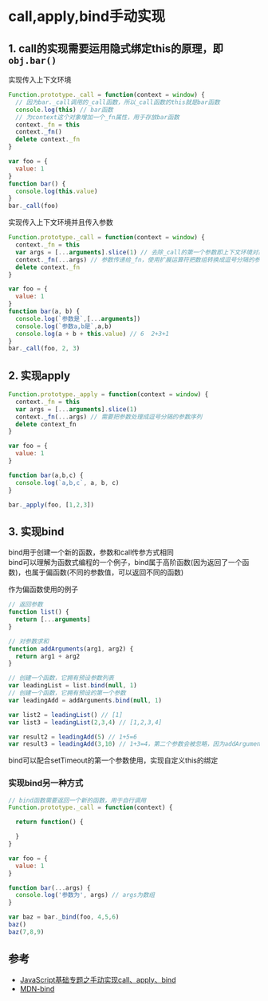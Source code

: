 # call,apply,bind手动实现

## 1. call的实现需要运用隐式绑定this的原理，即`obj.bar()`

实现传入上下文环境
```js
Function.prototype._call = function(context = window) {
  // 因为bar._call调用的_call函数，所以_call函数的this就是bar函数
  console.log(this) // bar函数
  // 为context这个对象增加一个_fn属性，用于存放bar函数
  context._fn = this
  context._fn()
  delete context._fn
}

var foo = {
  value: 1
}
function bar() {
  console.log(this.value)
}
bar._call(foo)
```

实现传入上下文环境并且传入参数
```js
Function.prototype._call = function(context = window) {
  context._fn = this
  var args = [...arguments].slice(1) // 去除_call的第一个参数即上下文环境对象，剩下的即参数
  context._fn(...args) // 参数传递给_fn，使用扩展运算符把数组转换成逗号分隔的参数序列
  delete context._fn
}

var foo = {
  value: 1
}
function bar(a, b) {
  console.log(`参数是`,[...arguments])
  console.log(`参数a,b是`,a,b)
  console.log(a + b + this.value) // 6  2+3+1
}
bar._call(foo, 2, 3)
```

## 2. 实现apply
```js
Function.prototype._apply = function(context = window) {
  context._fn = this
  var args = [...arguments].slice(1)
  context._fn(...args) // 需要把参数处理成逗号分隔的参数序列
  delete context_fn
}

var foo = {
  value: 1
}

function bar(a,b,c) {
  console.log(`a,b,c`, a, b, c)
}

bar._apply(foo, [1,2,3])
```

## 3. 实现bind  
bind用于创建一个新的函数，参数和call传参方式相同  
bind可以理解为函数式编程的一个例子，bind属于高阶函数(因为返回了一个函数)，也属于偏函数(不同的参数值，可以返回不同的函数)

作为偏函数使用的例子
```js
// 返回参数
function list() {
  return [...arguments]
}

// 对参数求和
function addArguments(arg1, arg2) {
  return arg1 + arg2
}

// 创建一个函数，它拥有预设参数列表
var leadingList = list.bind(null, 1)
// 创建一个函数，它拥有预设的第一个参数
var leadingAdd = addArguments.bind(null, 1)

var list2 = leadingList() // [1]
var list3 = leadingList(2,3,4) // [1,2,3,4]

var result2 = leadingAdd(5) // 1+5=6
var result3 = leadingAdd(3,10) // 1+3=4，第二个参数会被忽略，因为addArguments只设置了两个参数
```

bind可以配合setTimeout的第一个参数使用，实现自定义this的绑定

### 实现bind另一种方式

```js
// bind函数需要返回一个新的函数，用于自行调用
Function.prototype._call = function(context) {

  return function() {

  }
}

var foo = {
  value: 1
}

function bar(...args) {
  console.log('参数为', args) // args为数组
}

var baz = bar._bind(foo, 4,5,6)
baz()
baz(7,8,9)
```

## 参考
- [JavaScript基础专题之手动实现call、apply、bind](https://juejin.im/post/5d1f1cc9f265da1bc64be2c8)
- [MDN-bind](https://developer.mozilla.org/zh-CN/docs/Web/JavaScript/Reference/Global_Objects/Function/bind)